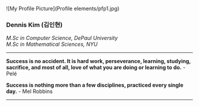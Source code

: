 ![My Profile Picture](Profile elements/pfp1.jpg)
### Dennis Kim (김인현)
_M.Sc in Computer Science, DePaul University \
M.Sc in Mathematical Sciences, NYU_



---
**Success is no accident. It is hard work, perseverance, learning, studying, sacrifice, and most of all, love of what you are doing or learning to do.** - Pelé

**Success is nothing more than a few disciplines, practiced every single day.** - Mel Robbins

---




<!--
**DKMaCS/DKMaCS** is a ✨ _special_ ✨ repository because its `README.md` (this file) appears on your GitHub profile.

Here are some ideas to get you started:

- 🔭 I’m currently working on ...
- 🌱 I’m currently learning ...
- 👯 I’m looking to collaborate on ...
- 🤔 I’m looking for help with ...
- 💬 Ask me about ...
- 📫 How to reach me: ...
- 😄 Pronouns: ...
- ⚡ Fun fact: ...
-->
